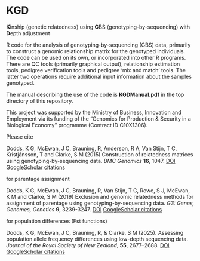 # KGD
**K**inship (genetic relatedness) using **G**BS (genotyping-by-sequencing) with **D**epth adjustment

R code for the analysis of genotyping-by-sequencing (GBS) data, primarily to construct a genomic relationship matrix for the genotyped individuals. The code can be used on its own, or incorporated into other R programs. There are QC tools (primarily graphical output), relationship estimation tools, pedigree verification tools and pedigree ‘mix and match’ tools. The latter two operations require additional input information about the samples genotyped.

The manual describing the use of the code is **KGDManual.pdf** in the top directory of this repository.

This project was supported by the Ministry of Business, Innovation and Employment via its funding of the “Genomics for Production & Security in a Biological Economy” programme (Contract ID C10X1306). 

Please cite

Dodds, K G, McEwan, J C, Brauning, R, Anderson, R A, Van Stijn, T C, Kristjánsson, T and Clarke, S M (2015) Construction of relatedness matrices using genotyping-by-sequencing data. *BMC Genomics* **16**, 1047. [DOI](https://doi.org/10.1186/s12864-015-2252-3) [GoogleScholar citations](https://scholar.google.com/scholar?hl=en&cites=10840046335958418721)

for parentage assignment

Dodds, K G, McEwan, J C, Brauning, R, Van Stijn, T C, Rowe, S J, McEwan, K M and Clarke, S M (2019) Exclusion and genomic relatedness methods for assignment of parentage using genotyping-by-sequencing data. *G3: Genes, Genomes, Genetics* **9**, 3239-3247. [DOI](https://doi.org/10.1534/g3.119.400501) [GoogleScholar citations](https://scholar.google.com/scholar?hl=en&cites=16774971615445565137)

for population differences (Fst functions)

Dodds, K G, McEwan, J C, Brauning, R, & Clarke, S M (2025). Assessing population allele frequency differences using low-depth sequencing data. _Journal of the Royal Society of New Zealand_, **55**, 2677–2688. [DOI](https://doi.org/10.1080/03036758.2025.2500999) [GoogleScholar citations](https://scholar.google.com/scholar?oi=bibs&hl=en&cites=5663711862874803286)
